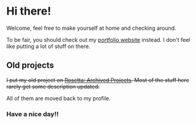 # Hi there!

Welcome, feel free to make yourself at home and checking around.

To be fair, you should check out my [portfolio website](https://skyventuree.github.io) instead. I don't feel like putting a lot of stuff on there.

## Old projects

~~I put my old project on [Rosetta: Archived Projects](https://github.com/sora-archive). Most of the stuff here rarely get some description updated.~~

All of them are moved back to my profile.

### Have a nice day!!
